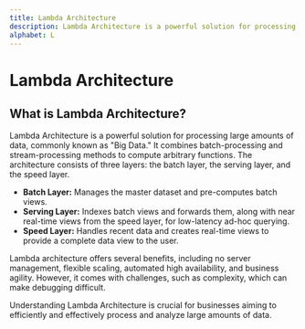 ```yaml
---
title: Lambda Architecture
description: Lambda Architecture is a powerful solution for processing large amounts of data, commonly known as "Big Data". It combines batch-processing and stream-processing methods to compute arbitrary functions. The architecture consists of three layers - the batch layer, the serving layer, and the speed layer.
alphabet: L
---
```


# Lambda Architecture

## What is Lambda Architecture?

Lambda Architecture is a powerful solution for processing large amounts of data, commonly known as "Big Data." It combines batch-processing and stream-processing methods to compute arbitrary functions. The architecture consists of three layers: the batch layer, the serving layer, and the speed layer.

- **Batch Layer:** Manages the master dataset and pre-computes batch views.
- **Serving Layer:** Indexes batch views and forwards them, along with near real-time views from the speed layer, for low-latency ad-hoc querying.
- **Speed Layer:** Handles recent data and creates real-time views to provide a complete data view to the user.

Lambda architecture offers several benefits, including no server management, flexible scaling, automated high availability, and business agility. However, it comes with challenges, such as complexity, which can make debugging difficult.

Understanding Lambda Architecture is crucial for businesses aiming to efficiently and effectively process and analyze large amounts of data.
